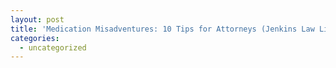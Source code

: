 ```yaml
---
layout: post
title: 'Medication Misadventures: 10 Tips for Attorneys (Jenkins Law Library, Philadelphia: December 19, 2016)'
categories:
  - uncategorized
---
```

